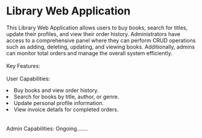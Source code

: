 # Library Web Application
This Library Web Application allows users to buy books, search for titles, update their profiles, and view their order history. Administrators have access to a comprehensive panel where they can perform CRUD operations such as adding, deleting, updating, and viewing books. Additionally, admins can monitor total orders and manage the overall system efficiently.
<br><br>
Key Features:
<br><br>
User Capabilities:
  <li>Buy books and view order history.</li>
  <li>Search for books by title, author, or genre.</li>
  <li>Update personal profile information.</li>
  <li>View invoice details for completed orders.</li>
<br><br>
Admin Capabilities:
Ongoing.......
